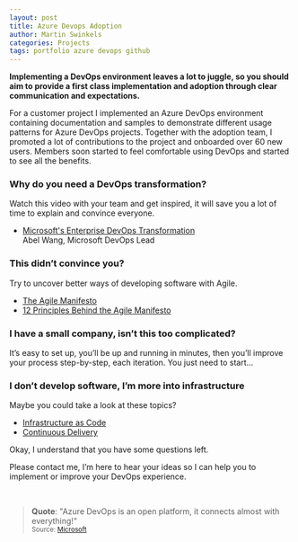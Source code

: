 ```yaml
---
layout: post
title: Azure Devops Adoption
author: Martin Swinkels
categories: Projects
tags: portfolio azure devops github
---
```


**Implementing a DevOps environment leaves a lot to juggle, so you should aim to provide a first class implementation and adoption through clear communication and expectations.**

For a customer project I implemented an Azure DevOps environment containing documentation and samples to demonstrate different usage patterns for Azure DevOps projects. Together with the adoption team, I promoted a lot of contributions to the project and onboarded over 60 new users. Members soon started to feel comfortable using DevOps and started to see all the benefits.

### Why do you need a DevOps transformation?

Watch this video with your team and get inspired, it will save you a lot of time to explain and convince everyone.

- [Microsoft's Enterprise DevOps Transformation](https://www.youtube.com/watch?v=WhRRGUmwoq4)  
  Abel Wang, Microsoft DevOps Lead  

### This didn’t convince you?

Try to uncover better ways of developing software with Agile.  

- [The Agile Manifesto](https://www.agilealliance.org/agile101/the-agile-manifesto/)
- [12 Principles Behind the Agile Manifesto](https://www.agilealliance.org/agile101/12-principles-behind-the-agile-manifesto/)

### I have a small company, isn’t this too complicated?

It’s easy to set up, you’ll be up and running in minutes, then you’ll improve your process step-by-step, each iteration. You just need to start…

### I don’t develop software, I’m more into infrastructure

Maybe you could take a look at these topics?

- [Infrastructure as Code](https://docs.microsoft.com/en-us/devops/deliver/what-is-infrastructure-as-code)
- [Continuous Delivery](https://docs.microsoft.com/en-us/devops/deliver/what-is-continuous-delivery)

Okay, I understand that you have some questions left.

Please contact me, I’m here to hear your ideas so I can help you to implement or improve your DevOps experience.

<br>

> **Quote**: "Azure DevOps is an open platform, it connects almost with everything!"  
> <small>Source: [Microsoft](https://azure.microsoft.com/en-us/products/devops/#overview)</small>
